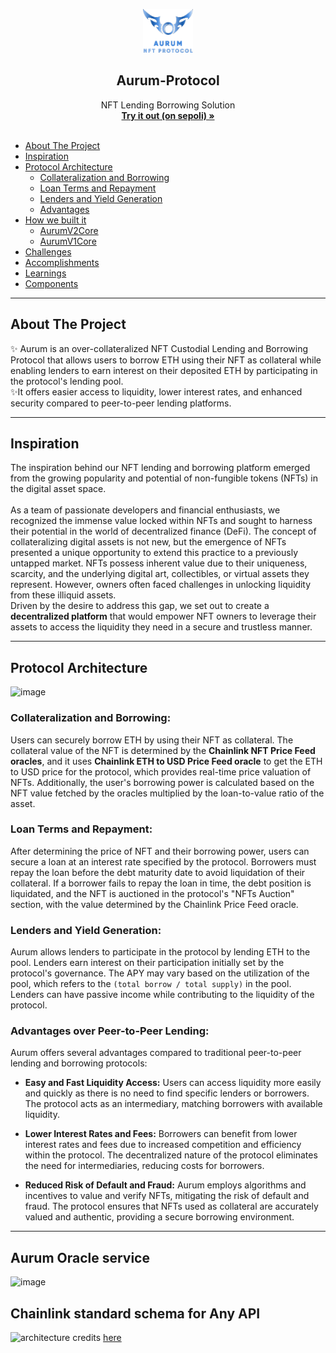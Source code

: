 <p align = "center"> 
  <img src="./svg.svg" height="70" width="80" style="background-color: black; display: inline-block;">
  <h2 align="center">Aurum-Protocol</h2>
</p align = "center">
  <p align="center">
   NFT Lending Borrowing Solution 
    <br />
    <a href="https://nft-lending-borrowing-protocol.vercel.app/"><strong>Try it out (on sepoli) »</strong></a>
    <br />
    <br />
    
    
- [About The Project](#about-the-project)
- [Inspiration](#inspiration)
- [Protocol Architecture](#protocol-architecture)
  - [Collateralization and Borrowing](#collateralization-and-borrowing)
  - [Loan Terms and Repayment](#loan-terms-and-repayment)
  - [Lenders and Yield Generation](#lenders-and-yield-generation)
  - [Advantages](#advantages-over-peer-to-peer-lending)
- [How we built it](#how-we-built-it)
  - [AurumV2Core](#contract-aurumv2core-in-development)
  - [AurumV1Core](#contract-aurumv1core-deployed)
- [Challenges](#challenges-we-ran-into)
- [Accomplishments](#accomplishments-that-were-proud-of)
- [Learnings](#what-we-learned)
- [Components](#links)

---

## About The Project
✨ Aurum is an over-collateralized NFT Custodial Lending and Borrowing Protocol that allows users to borrow ETH using their NFT as collateral while enabling lenders to earn interest on their deposited ETH by participating in the protocol's lending pool. <br />
✨It offers easier access to liquidity, lower interest rates, and enhanced security compared to peer-to-peer lending platforms.

---
## Inspiration
The inspiration behind our NFT lending and borrowing platform emerged from the growing popularity and potential of non-fungible tokens (NFTs) in the digital asset space. <br /> <br />
As a team of passionate developers and financial enthusiasts, we recognized the immense value locked within NFTs and sought to harness their potential in the world of decentralized finance (DeFi).
The concept of collateralizing digital assets is not new, but the emergence of NFTs presented a unique opportunity to extend this practice to a previously untapped market. NFTs possess inherent value due to their uniqueness, scarcity, and the underlying digital art, collectibles, or virtual assets they represent. However, owners often faced challenges in unlocking liquidity from these illiquid assets. <br />
Driven by the desire to address this gap, we set out to create a **decentralized platform** that would empower NFT owners to leverage their assets to access the liquidity they need in a secure and trustless manner. 
***

## Protocol Architecture
![image](https://github.com/Aurum-Platform/.github/assets/106421807/daa31764-54ba-4be0-96f5-f98977a2c104)

### Collateralization and Borrowing:
  Users can securely borrow ETH by using their NFT as collateral. The collateral value of the NFT is determined by the **Chainlink NFT Price Feed oracles**, and it uses **Chainlink ETH to USD Price Feed oracle** to get the ETH to USD price for the protocol, which provides real-time price valuation of NFTs. Additionally, the user's borrowing power is calculated based on the NFT value fetched by the oracles multiplied by the loan-to-value ratio of the asset.

### Loan Terms and Repayment:
After determining the price of NFT and their borrowing power, users can secure a loan at an interest rate specified by the protocol. Borrowers must repay the loan before the debt maturity date to avoid liquidation of their collateral. If a borrower fails to repay the loan in time, the debt position is liquidated, and the NFT is auctioned in the protocol's "NFTs Auction" section, with the value determined by the Chainlink Price Feed oracle.

### Lenders and Yield Generation:
  Aurum allows lenders to participate in the protocol by lending ETH to the pool. Lenders earn interest on their participation initially set by the protocol's governance. The APY may vary based on the utilization of the pool, which refers to the `(total borrow / total supply)` in the pool. Lenders can have passive income while contributing to the liquidity of the protocol.

### Advantages over Peer-to-Peer Lending:
  Aurum offers several advantages compared to traditional peer-to-peer lending and borrowing protocols:

  * **Easy and Fast Liquidity Access:** Users can access liquidity more easily and quickly as there is no need to find specific lenders or borrowers. The protocol acts as an intermediary, matching borrowers with available liquidity.

  * **Lower Interest Rates and Fees:** Borrowers can benefit from lower interest rates and fees due to increased competition and efficiency within the protocol. The decentralized nature of the protocol eliminates the need for intermediaries, reducing costs for borrowers.

  * **Reduced Risk of Default and Fraud:** Aurum employs algorithms and incentives to value and verify NFTs, mitigating the risk of default and fraud. The protocol ensures that NFTs used as collateral are accurately valued and authentic, providing a secure borrowing environment.
  
---

## Aurum Oracle service

![image](https://github.com/Aurum-Platform/.github/assets/106421807/486c4129-241c-4de0-bbaa-65687d48baf7)


## Chainlink standard schema for Any API
![architecture](https://github.com/Aurum-Platform/.github/assets/106421807/444b59f5-758d-409a-90d3-598f7a6d2879)
credits [here](https://github.com/zeuslawyer/cl-fall22-external-adapters.git)
